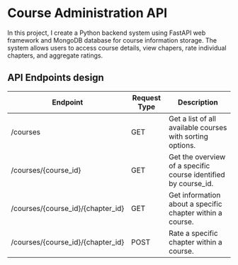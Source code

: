 # Course Administration API

In this project, I create a Python backend system using FastAPI web framework and MongoDB database for course information storage. The system allows users to access course details, view chapers, rate individual chapters, and aggregate ratings.

## API Endpoints design

| Endpoint                          | Request Type | Description                                                    |
| --------------------------------- | ------------ | -------------------------------------------------------------- |
| /courses                          | GET          | Get a list of all available courses with sorting options.      |
| /courses/{course_id}              | GET          | Get the overview of a specific course identified by course_id. |
| /courses/{course_id}/{chapter_id} | GET          | Get information about a specific chapter within a course.      |
| /courses/{course_id}/{chapter_id} | POST         | Rate a specific chapter within a course.                       |
